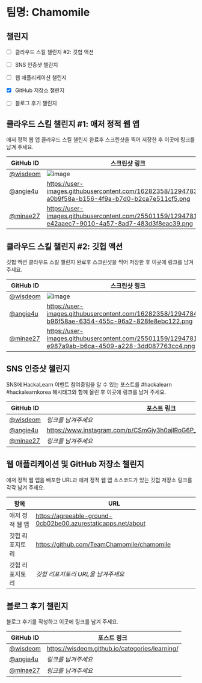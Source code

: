 # 팀명: Chamomile #

## 챌린지 ##

* [ ] 클라우드 스킬 챌린지 #2: 깃헙 액션
* [ ] SNS 인증샷 챌린지
* [ ] 웹 애플리케이션 챌린지
* [x] GitHub 저장소 챌린지
* [ ] 블로그 후기 챌린지


## 클라우드 스킬 챌린지 #1: 애저 정적 웹 앱 ##

애저 정적 웹 앱 클라우드 스킬 챌린지 완료후 스크린샷을 찍어 저장한 후 이곳에 링크를 남겨 주세요.

| GitHub ID | 스크린샷 링크 |
| --------- | ------------- |
| [@wisdeom](https://github.com/wisdeom) | ![image](https://user-images.githubusercontent.com/37167493/129477587-ac3bc627-39d6-4107-9135-ad2739bad34c.png) |
| [@angie4u](https://github.com/angie4u) | https://user-images.githubusercontent.com/16282358/129478393-a0b9f58a-b156-4f9a-b7d0-b2ca7e511cf5.png |
| [@minae27](https://github.com/minae27) | https://user-images.githubusercontent.com/25501159/129478132-e42aaec7-9010-4a57-8ad7-483d3f8eac39.png |


## 클라우드 스킬 챌린지 #2: 깃헙 액션 ##

깃헙 액션 클라우드 스킬 챌린지 완료후 스크린샷을 찍어 저장한 후 이곳에 링크를 남겨 주세요.

| GitHub ID | 스크린샷 링크 |
| --------- | ------------- |
| [@wisdeom](https://github.com/wisdeom) | ![image](https://user-images.githubusercontent.com/37167493/129477622-dbbb027d-4a93-4400-ac5b-4ae16a74bcc5.png)|
| [@angie4u](https://github.com/angie4u) | https://user-images.githubusercontent.com/16282358/129478419-b96f58ae-6354-455c-96a2-828fe8ebc122.png |
| [@minae27](https://github.com/minae27) | https://user-images.githubusercontent.com/25501159/129478138-e987a9ab-b6ca-4509-a228-3dd087763cc4.png |


## SNS 인증샷 챌린지 ##

SNS에 HackaLearn 이벤트 참여중임을 알 수 있는 포스트를 #hackalearn #hackalearnkorea 해시태그와 함꼐 올린 후 이곳에 링크를 남겨 주세요.

| GitHub ID | 포스트 링크 |
| --------- | ------------- |
| [@wisdeom](https://github.com/wisdeom) | *링크를 남겨주세요* |
| [@angie4u](https://github.com/angie4u) | https://www.instagram.com/p/CSmGjy3h0ajIRoG6P_B9qa0t6FF6gzj7bHp6HU0/ |
| [@minae27](https://github.com/minae27) | *링크를 남겨주세요* |



## 웹 애플리케이션 및 GitHub 저장소 챌린지 ##

애저 정적 웹 앱을 배포한 URL과 애저 정적 웹 앱 소스코드가 있는 깃헙 저장소 링크를 각각 남겨 주세요.

| 항목            | URL                                |
| --------------- | ---------------------------------- |
| 애저 정적 웹 앱 | https://agreeable-ground-0cb02be00.azurestaticapps.net/about |
| 깃헙 리포지토리 | https://github.com/TeamChamomile/chamomile |
| 깃헙 리포지토리 | *깃헙 리포지토리 URL을 남겨주세요* |


## 블로그 후기 챌린지 ##

블로그 후기를 작성하고 이곳에 링크를 남겨 주세요.

| GitHub ID | 포스트 링크 |
| --------- | ------------- |
| [@wisdeom](https://github.com/wisdeom) | https://wisdeom.github.io/categories/learning/ |
| [@angie4u](https://github.com/angie4u) | *링크를 남겨주세요* |
| [@minae27](https://github.com/minae27) | *링크를 남겨주세요* |
